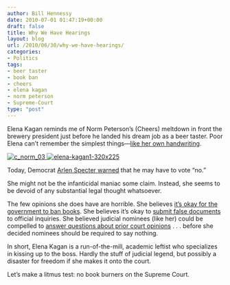 ```yaml
---
author: Bill Hennessy
date: 2010-07-01 01:47:19+00:00
draft: false
title: Why We Have Hearings
layout: blog
url: /2010/06/30/why-we-have-hearings/
categories:
- Politics
tags:
- beer taster
- book ban
- cheers
- elena kagan
- norm peterson
- Supreme-Court
type: "post"
---
```


Elena Kagan reminds me of Norm Peterson’s (Cheers) meltdown in front the brewery president just before he landed his dream job as a beer taster. Poor Elena can’t remember the simplest things—[like her own handwriting](https://beforeitsnews.com/news/90/021/Kagan_on_Partial_Birth_Abortion_Memo:_Yeah,_That_Looks_Like_My_Handwriting.html).

 

[![c_norm_03](https://hennessysview.com/wp-content/uploads/2010/06/c_norm_03_thumb.jpg)
](https://hennessysview.com/wp-content/uploads/2010/06/c_norm_03.jpg) [![elena-kagan1-320x225](https://hennessysview.com/wp-content/uploads/2010/06/elenakagan1320x225_thumb.jpg)
](https://hennessysview.com/wp-content/uploads/2010/06/elenakagan1320x225.jpg)

 

Today, Democrat [Arlen Specter warned](https://legaltimes.typepad.com/blt/2010/06/specter-unhappy-with-kagans-answers.html) that he may have to vote “no.”

 

She might not be the infanticidal maniac some claim. Instead, she seems to be devoid of any substantial legal thought whatsoever.

 

The few opinions she does have are horrible. She believes [it’s okay for the government to ban books](https://www.wnd.com/?pageId=155645). She believes it’s okay to [submit false documents](https://www.foxnews.com/politics/2010/06/30/kagan-defends-revising-medical-groups-statement-partial-birth-abortion/) to official inquiries. She believed judicial nominees (like her) could be compelled to [answer questions about prior court opinions](https://politics.usnews.com/opinion/blogs/peter-roff/2010/05/11/Elena-Kagan-Reverses-Course-on-Supreme-Court-Nominee-Testimony.html) . . . before she decided nominees should be required to say nothing. 

 

In short, Elena Kagan is a run-of-the-mill, academic leftist who specializes in kissing up to the boss. Hardly the stuff of judicial legend, but possibly a disaster for freedom if she makes it onto the court.

 

Let’s make a litmus test: no book burners on the Supreme Court. 
